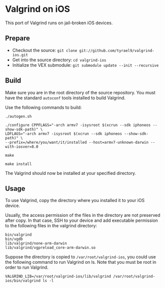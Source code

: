 # Valgrind on iOS
This port of Valgrind runs on jail-broken iOS devices.

## Prepare
* Checkout the source: `git clone git://github.com/tyrael9/valgrind-ios.git`
* Get into the source directory: `cd valgrind-ios`
* Initialize the VEX submodule: `git submodule update --init --recursive`

## Build
Make sure you are in the root directory of the source repository. You must
have the standard `autoconf` tools installed to build Valgrind. 

Use the following commands to build:
```
./autogen.sh

./configure CPPFLAGS="-arch armv7 -isysroot $(xcrun --sdk iphoneos --show-sdk-path)" \
LDFLAGS="-arch armv7 -isysroot $(xcrun --sdk iphoneos --show-sdk-path)" \
--prefix=/where/you/want/it/installed --host=armv7-unknown-darwin --with-iosver=8.0

make

make install
```
The Valgrind should now be installed at your specified directory.

## Usage
To use Valgrind, copy the directory where you installed it to your iOS device.

Usually, the access permission of the files in the directory are not preserved after copy. 
In that case, SSH to your device and add executable permission to the following files in the 
valgrind directory:
```
bin/valgrind
bin/vgdb
lib/valgrind/none-arm-darwin
lib/valgrind/vgpreload_core-arm-darwin.so
```

Suppose the directory is copied to `/var/root/valgrind-ios`, you could use the following command
to run Valgrind on ls. Note that you must be root in order to run Valgrind.
```
VALGRIND_LIB=/var/root/valgrind-ios/lib/valgrind /var/root/valgrind-ios/bin/valgrind ls -l
```
